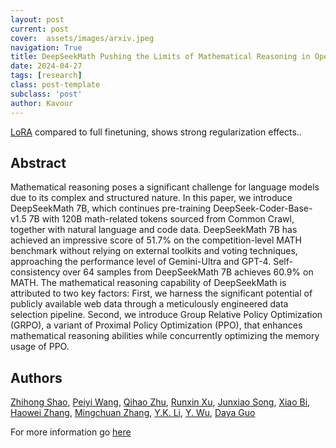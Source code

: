 ```yaml
---
layout: post
current: post
cover:  assets/images/arxiv.jpeg
navigation: True
title: DeepSeekMath Pushing the Limits of Mathematical Reasoning in Open Language Models
date: 2024-04-27
tags: [research]
class: post-template
subclass: 'post'
author: Kavour
---
```


<p> <a href="https://arxiv.org/abs/2405.09673">LoRA</a> compared to full finetuning, shows strong regularization effects.. </p>

<h2> Abstract </h2>

<p>Mathematical reasoning poses a significant challenge for language models due to its complex and structured nature. In this paper, we introduce DeepSeekMath 7B, which continues pre-training DeepSeek-Coder-Base-v1.5 7B with 120B math-related tokens sourced from Common Crawl, together with natural language and code data. DeepSeekMath 7B has achieved an impressive score of 51.7% on the competition-level MATH benchmark without relying on external toolkits and voting techniques, approaching the performance level of Gemini-Ultra and GPT-4. Self-consistency over 64 samples from DeepSeekMath 7B achieves 60.9% on MATH. The mathematical reasoning capability of DeepSeekMath is attributed to two key factors: First, we harness the significant potential of publicly available web data through a meticulously engineered data selection pipeline. Second, we introduce Group Relative Policy Optimization (GRPO), a variant of Proximal Policy Optimization (PPO), that enhances mathematical reasoning abilities while concurrently optimizing the memory usage of PPO.</p>

<h2> Authors </h2>

<p> <a href="https://arxiv.org/search/cs?searchtype=author&amp;query=Shao,+Z" rel="nofollow">Zhihong Shao</a>, <a href="https://arxiv.org/search/cs?searchtype=author&amp;query=Wang,+P" rel="nofollow">Peiyi Wang</a>, <a href="https://arxiv.org/search/cs?searchtype=author&amp;query=Zhu,+Q" rel="nofollow">Qihao Zhu</a>, <a href="https://arxiv.org/search/cs?searchtype=author&amp;query=Xu,+R" rel="nofollow">Runxin Xu</a>, <a href="https://arxiv.org/search/cs?searchtype=author&amp;query=Song,+J" rel="nofollow">Junxiao Song</a>, <a href="https://arxiv.org/search/cs?searchtype=author&amp;query=Bi,+X" rel="nofollow">Xiao Bi</a>, <a href="https://arxiv.org/search/cs?searchtype=author&amp;query=Zhang,+H" rel="nofollow">Haowei Zhang</a>, <a href="https://arxiv.org/search/cs?searchtype=author&amp;query=Zhang,+M" rel="nofollow">Mingchuan Zhang</a>, <a href="https://arxiv.org/search/cs?searchtype=author&amp;query=Li,+Y" rel="nofollow">Y.K. Li</a>, <a href="https://arxiv.org/search/cs?searchtype=author&amp;query=Wu,+Y" rel="nofollow">Y. Wu</a>, <a href="https://arxiv.org/search/cs?searchtype=author&amp;query=Guo,+D" rel="nofollow">Daya Guo</a></p>

<p>For more information go <a href='https://arxiv.org/abs/2402.03300'>here</a></p>